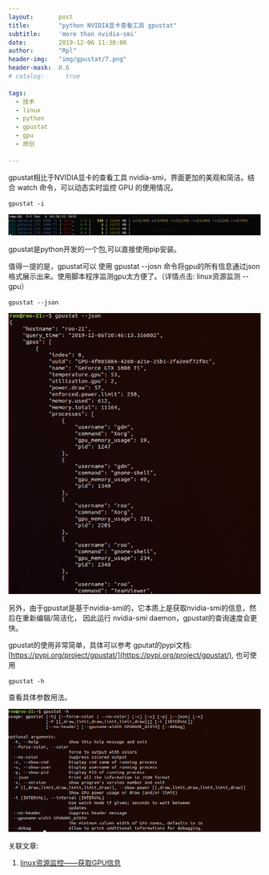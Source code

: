 ```yaml
---
layout:       post
title:        "python NVIDIA显卡查看工具 gpustat"
subtitle:     'more than nvidia-smi'
date:         2019-12-06 11:30:00
author:       "Rpl"
header-img:   "img/gpustat/7.png"
header-mask:  0.6
# catalog:      true

tags:
  - 技术
  - linux
  - python
  - gpustat
  - gpu
  - 原创

---
```



gpustat相比于NVIDIA显卡的查看工具 nvidia-smi，界面更加的美观和简洁。结合 watch 命令，可以动态实时监控 GPU 的使用情况。

```shell
gpustat -i
```
![1](/img/gpustat/1.png)

gpustat是python开发的一个包,可以直接使用pip安装。

值得一提的是，gpustat可以 使用 gpustat --josn 命令将gpu的所有信息通过json格式展示出来。使用脚本程序监测gpu太方便了。（详情点击: linux资源监测 -- gpu）

```shell
gpustat --json
```
![5](/img/gpustat/4.png)

另外，由于gpustat是基于nvidia-smi的，它本质上是获取nvidia-smi的信息，然后在重新编辑/简洁化， 因此运行 nvidia-smi daemon，gpustat的查询速度会更快。

gpustat的使用非常简单，具体可以参考 gputat的pypi文档: [https://pypi.org/project/gpustat/](https://pypi.org/project/gpustat/), 也可使用
```shell
gpustat -h
```
查看具体参数用法。

![6](/img/gpustat/6.png)


关联文章:
1. [linux资源监控——获取GPU信息](http://littlerpl.me/2019/12/06/gpu-monitor/)